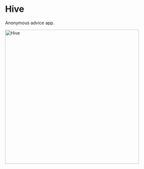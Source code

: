 # Hive
Anonymous advice app.


<img width="434" alt="Hive" src="https://github.com/JustinCasler/Hive/assets/97986810/21fdeb44-1655-4868-a35f-e2e444008bf1">
